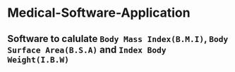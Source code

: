 # Medical-Software-Application
## Software to calulate `Body Mass Index(B.M.I)`, `Body Surface Area(B.S.A)` and `Index Body Weight(I.B.W)`
